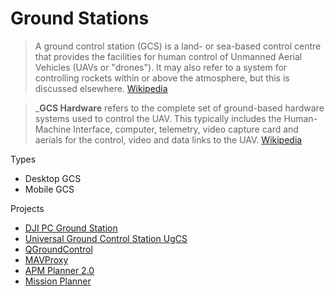 # Ground Stations

> A ground control station (GCS) is a land- or sea-based control centre that provides the facilities for human control of Unmanned Aerial Vehicles (UAVs or "drones"). It may also refer to a system for controlling rockets within or above the atmosphere, but this is discussed elsewhere. [Wikipedia](https://en.wikipedia.org/wiki/Ground_control_station)

> ___GCS Hardware__ refers to the complete set of ground-based hardware systems used to control the UAV. This typically includes the Human-Machine Interface, computer, telemetry, video capture card and aerials for the control, video and data links to the UAV. [Wikipedia](https://en.wikipedia.org/wiki/Ground_control_station)

Types

- Desktop GCS
- Mobile GCS

Projects

- [DJI PC Ground Station](http://www.dji.com/es/pc-ground-station/feature)
- [Universal Ground Control Station UgCS](https://www.ugcs.com/)
- [QGroundControl](http://www.qgroundcontrol.org/)
- [MAVProxy](http://ardupilot.github.io/MAVProxy/html/index.html)
- [APM Planner 2.0](http://ardupilot.org/planner2/index.html#home)
- [Mission Planner](http://ardupilot.org/planner/index.html#home)

